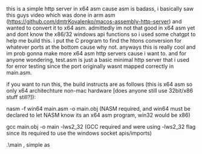 this is a simple http server in x64 asm cause asm is badass, i basically saw this guys video which was done in arm asm (https://github.com/dmtrKovalenko/macos-assembly-http-server) and wanted to convert it to x64 asm.
admittedly im not that good in x64 asm yet and dont know the x86/32 windows api functions so i used some chatgpt to help me build this. i put the C program to find the htons conversion for whatever ports at the bottom cause why not.
anyways this is really cool and im prob gonna make more x64 asm http servers cause i want to. and for anyone wondering, test.asm is just a basic minimal http server that i used for error testing since the port originally wasnt mapped correctly in main.asm.

if you want to run this, the build instructs are as follows (this is x64 asm so only x64 architechture non-mac hardware [does anyone still use 32bit/x86 stuff still?]):

nasm -f win64 main.asm -o main.obj (NASM required, and win64 must be declared to let NASM know its an x64 asm program, win32 would be x86)

gcc main.obj -o main -lws2_32 (GCC required and were using -lws2_32 flag since its required to use the windows socket apis/imports)

.\main , simple as
